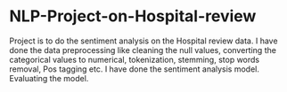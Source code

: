 # NLP-Project-on-Hospital-review
Project is to do the sentiment analysis on the Hospital review data. I have done the data preprocessing like cleaning the null values, converting the categorical values to numerical, tokenization, stemming, stop words removal, Pos tagging etc. I have done the sentiment analysis model. Evaluating the model. 
